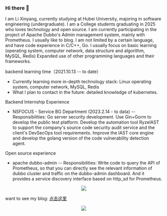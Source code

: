 ### Hi there 👋
I am Li Xinyang, currently studying at Hubei University, majoring in software engineering (undergraduate). I am a College students graduating in 2025 who loves technology and open source. I am currently participating in the project of Apache Dubbo's Admin management system, mainly with Prometheus. I usually like to blog. I am not limited by a certain language, and have code experience in C/C++, Go. I usually focus on basic learning (operating system, computer network, data structure and algorithm, MySQL, Redis) Expanded use of other programming languages and their frameworks. 

backend learning time（2021.10.13 -- to date）

- Currently learning more in-depth technology stack: Linux operating system, computer network, MySQL, Redis
- What I plan to contact in the future: detailed knowledge of kubernetes.

Backend Internship Experience

- NSFOCUS - Service BG Department (2023.2.14 - to data)
-- Responsibilities: Go server security development. Use Gin+Gorm to develop the public test platform. Develop the automation tool RyzelAST to support the company's source code security audit service and the client's DevSecOps tool requirements. Improve the IAST core engine and develop the golang version of the code vulnerability detection agent.

Open source experience

- apache dubbo-admin
-- Responsibilities: Write code to query the API of Prometheus, so that you can directly see the relevant information of dubbo cluster and traffic on the dubbo-admin dashboard. And it provides a service discovery interface based on http_sd for Prometheus.
 
 <div align="center"> <img src="https://stats.justsong.cn/api/csdn?id=qq_61039408"> </div>

want to see my blog: <a href="https://blog.csdn.net/qq_61039408" title="点击这里">点击这里</a>


<div align="center"> <img src="https://github-readme-stats.vercel.app/api?username=sjmshsh"> </div>


<!--
**sjmshsh/sjmshsh** is a ✨ _special_ ✨ repository because its `README.md` (this file) appears on your GitHub profile.

Here are some ideas to get you started:

- 🔭 I’m currently working on ...
- 🌱 I’m currently learning ...
- 👯 I’m looking to collaborate on ...
- 🤔 I’m looking for help with ...
- 💬 Ask me about ...
- 📫 How to reach me: ...
- 😄 Pronouns: ...
- ⚡ Fun fact: ...
-->
